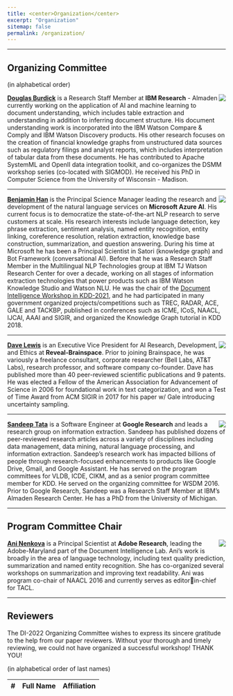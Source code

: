 ```yaml
---
title: <center>Organization</center>
excerpt: "Organization"
sitemap: false
permalink: /organization/
---
```


------

## Organizing Committee
(in alphabetical order)

<img src='/DI-2022/images/DI-2022_doug.jpg' align="right">**[Douglas Burdick](https://researcher.watson.ibm.com/researcher/view.php?person=us-drburdic)** is a Research Staff Member at **IBM Research** - Almaden
currently working on the application of AI and machine learning to
document understanding, which includes table extraction and
understanding in addition to inferring document structure. His
document understanding work is incorporated into the IBM Watson
Compare & Comply and IBM Watson Discovery products. His other research
focuses on the creation of financial knowledge graphs from
unstructured data sources such as regulatory filings and analyst
reports, which includes interpretation of tabular data from these
documents. He has contributed to Apache SystemML and OpenII data
integration toolkit, and co-organizes the DSMM workshop series
(co-located with SIGMOD). He received his PhD in Computer Science from
the University of Wisconsin - Madison. 

------

<img src='/DI-2022/images/DI-2022_ben.jpg' align="right">**[Benjamin Han](https://www.linkedin.com/in/benjaminhan/)** is the Principal Science Manager leading the research
and development of the natural language services on **Microsoft Azure
AI**. His current focus is to democratize the
state-of-the-art NLP research to serve customers at scale. His
research interests include language detection, key phrase extraction,
sentiment analysis, named entity recognition, entity linking,
coreference resolution, relation extraction, knowledge base
construction, summarization, and question answering. During his time
at Microsoft he has been a Principal Scientist in Satori (knowledge
graph) and Bot Framework (conversational AI). Before that he was a
Research Staff Member in the Multilingual NLP Technologies group at
IBM TJ Watson Research Center for over a decade, working on all stages
of information extraction technologies that power products such as IBM
Watson Knowledge Studio and Watson NLU. He was the chair of the [Document Intelligence Workshop in KDD-2021](https://document-intelligence.github.io/DI-2021/), and he had participated in many
government organized projects/competitions such as TREC, RADAR, ACE,
GALE and TACKBP, published in conferences such as ICME, ICoS, NAACL,
IJCAI, AAAI and SIGIR, and organized the Knowledge Graph tutorial in
KDD 2018.

------

<img src='/DI-2022/images/DI-2022_dave.jpg' align="right">**[Dave Lewis](https://www.linkedin.com/in/daviddlewis/)** is an Executive Vice President for AI Research,
Development, and Ethics at **Reveal-Brainspace**. Prior to joining
Brainspace, he was variously a freelance consultant, corporate
researcher (Bell Labs, AT&T Labs), research professor, and software
company co-founder. Dave has published more than 40 peer-reviewed
scientific publications and 9 patents. He was elected a Fellow of the
American Association for Advancement of Science in 2006 for
foundational work in text categorization, and won a Test of Time Award
from ACM SIGIR in 2017 for his paper w/ Gale introducing uncertainty
sampling.

------

<img src='/DI-2022/images/DI-2022_sandeep.jpg' align="right">**[Sandeep Tata](https://research.google/people/SandeepTata/)** is a Software Engineer at **Google Research** and leads a
research group on information extraction.  Sandeep has published
dozens of peer-reviewed research articles across a variety of
disciplines including data management, data mining, natural language
processing, and information extraction. Sandeep’s research work has
impacted billions of people through research-focused enhancements to
products like Google Drive, Gmail, and Google Assistant. He has served
on the program committees for VLDB, ICDE, CIKM, and as a senior
program committee member for KDD. He served on the organizing
committee for WSDM 2016. Prior to Google Research, Sandeep was a
Research Staff Member at IBM’s Almaden Research Center. He has a PhD
from the University of Michigan.

------
## Program Committee Chair

<img src='/DI-2022/images/DI-2022_sandeep.jpg' align="right">**[Ani Nenkova](https://www.cis.upenn.edu/~nenkova/)** is a Principal Scientist at **Adobe Research**, leading the Adobe-Maryland part of the Document 
Intelligence Lab. Ani’s work is broadly in the area of language technology, including text quality prediction, 
summarization and named entity recognition. She has co-organized several workshops on summarization and improving text readability. Ani was program co-chair of NAACL 2016 and currently serves as editorin-chief for TACL.

------

## Reviewers

The DI-2022 Organizing Committee wishes to express its sincere gratitude to the help from our paper reviewers. Without your thorough and timely reviewing, we could not have organized a successful workshop! THANK YOU!

(in alphabetical order of last names)

| # | Full Name | Affiliation |
|:- |:-:  |:-:  |

<!--
| 1 | Charles Beller | IBM |
| 2 | Tongfei Chen | Microsoft |
| 3 | Freddy Chua | Ernst & Young |
| 4 | John Corring | Microsoft |
| 5 | Daniel Campos | University of Illinois at Urbana-Champaign |
| 6 | Marina Danilevsky | IBM |
| 7 | Jonathan Degange | Ernst & Young |
| 8 | Yasuhisa Fujii | Google |
| 9 | [Revanth Gangi Reddy](https://gangiswag.github.io) | University of Illinois at Urbana-Champaign |
| 10 | Sean Goldberg | Microsoft |
| 11 | Beliz Gunel | Stanford University |
| 12 | Ruining He | Google |
| 13 | Bruce Hedin | H5 |
| 14 | [Hans Henseler](https://www.linkedin.com/in/henseler/) | University of Applied Sciences Leiden |
| 15 | Mehrdad Jabbarzadeh Gangeh | Ernst & Young |
| 16 | Antonio Jose Jimeno Yepes | University of Melbourne |
| 17 | Amanda Jones | H5 |
| 18 | Priyanka Kulkarni | Microsoft |
| 19 | Sameer Kulkarni | Google |
| 20 | Chen-Yu Lee | Google |
| 21 | Manling Li | University of Illinois at Urbana-Champaign |
| 22 | James Mayfield | Johns Hopkins University |
| 23 | Graham McDonald | University of Glasgow |
| 24 | Lesly Miculicich | Microsoft |
| 25 | Mark Noel | Hogan Lovells |
| 26 | Feifei Pan | Rensselaer Polytechnic Institute |
| 27 | Navneet Potti | Google |
| 28 | Xiaoqi Ren | Google |
| 29 | Herbert Roitblat | Mimecast |
| 30 | Amr Sharaf | Microsoft |
| 31 | Ying Sheng | Google |
| 32 | Baoguang Shi | Microsoft |
| 33 | Peter Staar | IBM |
| 34 | Baochen Sun | Microsoft |
| 35 | Dan Tecuci | Ernst & Young |
| 36 | Jyothi Vinjumur | Walmart |
| 37 | Guoxin Wang | Microsoft |
| 38 | Sen Wu | Stanford University |
| 39 | Yuan Xie | Microsoft |
| 40 | Li Yang | Google |
| 41 | Qi Zeng | University of Illinois at Urbana-Champaign |
-->
